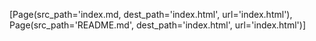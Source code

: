 [Page(src_path='index.md, dest_path='index.html', url='index.html'), 
Page(src_path='README.md', dest_path='index.html', url='index.html')]
